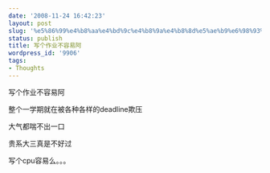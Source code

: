 ```yaml
---
date: '2008-11-24 16:42:23'
layout: post
slug: '%e5%86%99%e4%b8%aa%e4%bd%9c%e4%b8%9a%e4%b8%8d%e5%ae%b9%e6%98%93%e9%98%bf'
status: publish
title: 写个作业不容易阿
wordpress_id: '9906'
tags:
- Thoughts
---
```


写个作业不容易阿


  



整个一学期就在被各种各样的deadline欺压


  



大气都喘不出一口


  



贵系大三真是不好过


  



写个cpu容易么。。。



  
  


  
  
  

